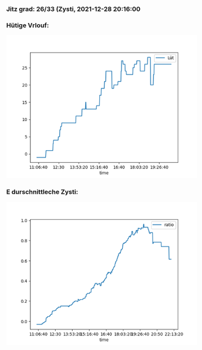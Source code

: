 ### Jitz grad: 26/33 (Zysti, 2021-12-28 20:16:00

### Hütige Vrlouf:
![Graph](Today.png)

### E durschnittleche Zysti:
![Graph](Zysti.png)